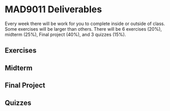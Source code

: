 # MAD9011 Deliverables

Every week there will be work for you to complete inside or outside of class. Some exercises will be larger than others. There will be 6 exercises (20%), midterm (25%), Final project (40%), and 3 quizzes (15%).

## Exercises <Badge type="error" text="20%" />

<Deliverable
  title="Exercise 1 — Select & Mask"
  dueDate="Due: Tuesday January 16th @9:00pm"
  description="In this exercise, you'll enhance your skills in non-destructive masking and background replacement, progressing to create a unified composition by blending multiple images into a visually and narratively compelling scene."
  linkType="active"
  detailsLink="./exercises/ex-1.html"
  :isLast="false"
/>

<Deliverable
  title="Exercise 2 — Photo Retouching"
  dueDate="Due: Tuesday January 23rd @9:00pm"
  description="Description of the exercise."
  linkType="paused"
  detailsLink="./exercises/ex-2.html"
  :isLast="false"
/>

<Deliverable
  title="Exercise 3 — Logo Recreation"
  dueDate="Due: Tuesday January 30th @9:00pm"
  description="Description of the exercise."
  linkType="paused"
  detailsLink="./exercises/ex-3.html"
  :isLast="false"
/>

<Deliverable
  title="Exercise 4 — Gradients in Nature"
  dueDate="Due: Tuesday February 6th @9:00pm"
  description="Description of the exercise."
  linkType="paused"
  detailsLink="./exercises/ex-4.html"
  :isLast="false"
/>

<Deliverable
  title="Exercise 5 — Character Vectorization"
  dueDate="Due: Tuesday February 13th @9:00pm"
  description="Description of the exercise."
  linkType="paused"
  detailsLink="./exercises/ex-5.html"
  :isLast="false"
/>

<Deliverable
  title="Exercise 6 — Animated SVG"
  dueDate="Due: Tuesday February 20th @7:00pm"
  description="Description of the exercise."
  linkType="paused"
  detailsLink="./exercises/ex-6.html"
  :isLast="true"
/>

## Midterm <Badge type="error" text="25%" />

<Deliverable
  title="Midterm (In-class portion)"
  dueDate="Due: Tuesday February 13th @9:00pm"
  description="Description of the exercise."
  linkType="paused"
  detailsLink="./exercises/ex-5.html"
  :isLast="false"
/>

<Deliverable
  title="Midterm"
  dueDate="Due: Tuesday February 13th @9:00pm"
  description="Description of the exercise."
  linkType="paused"
  detailsLink="./exercises/ex-5.html"
  :isLast="true"
/>

## Final Project <Badge type="error" text="40%" />

<Deliverable
  title="Part 1: Low-fidelity Wireframes"
  dueDate="Due: "
  description="Description of the exercise."
  linkType="paused"
  detailsLink="./finalproject/part1.html"
  :isLast="false"
/>

<Deliverable
  title="Part 2: Mid-fidelity Wireframes"
  dueDate="Due: "
  description="Description of the exercise."
  linkType="paused"
  detailsLink="./finalproject/part2.html"
  :isLast="false"
/>

<Deliverable
  title="Part 3: Design System"
  dueDate="Due: "
  description="Description of the exercise."
  linkType="paused"
  detailsLink="./finalproject/part3.html"
  :isLast="false"
/>

<Deliverable
  title="Part 4: High-fidelity Wireframes"
  dueDate="Due: "
  description="Description of the exercise."
  linkType="paused"
  detailsLink="./finalproject/part4.html"
  :isLast="false"
/>

<Deliverable
  title="Part 5: Interactive Visual Prototype"
  dueDate="Due: "
  description="Description of the exercise."
  linkType="paused"
  detailsLink="./finalproject/part5.html"
  :isLast="false"
/>

<Deliverable
  title="Part 6: Presentations"
  dueDate="Due: "
  description="Description of the exercise."
  linkType="paused"
  detailsLink="./finalproject/part6.html"
  :isLast="true"
/>

## Quizzes <Badge type="error" text="15%" />

<Deliverable
  title="Quiz 1 - Photoshop Quiz"
  dueDate="Due: Thursday January 18th @5:00pm"
  linkType="disabled"
  description="Description of the exercise."
  :isLast="false"
/>

<Deliverable
  title="Quiz 2 - Illustrator Quiz"
  dueDate="Due: Thursday February 15th @5:00pm"
  linkType="disabled"
  description="Description of the exercise."
  :isLast="false"
/>

<Deliverable
  title="Quiz 3 - Figma Quiz"
  dueDate="Due: Thursday April 11th @5:00pm"
  linkType="disabled"
  description="Description of the exercise."
  :isLast="true"
/>
